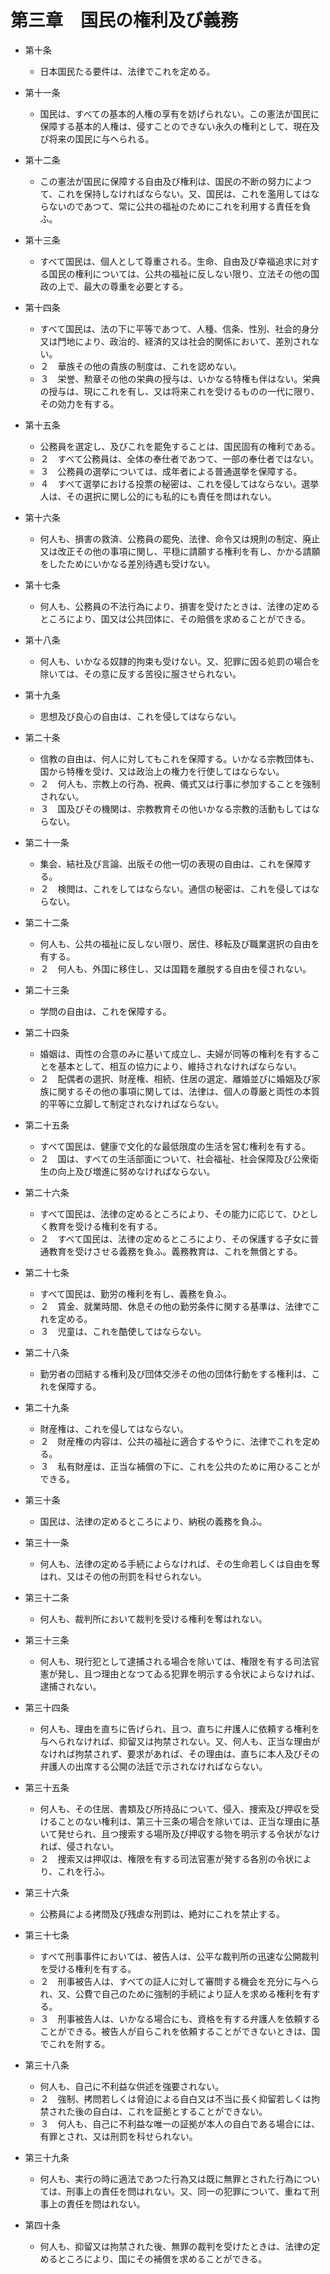 # 第三章　国民の権利及び義務

- 第十条
    - 日本国民たる要件は、法律でこれを定める。

- 第十一条
    - 国民は、すべての基本的人権の享有を妨げられない。この憲法が国民に保障する基本的人権は、侵すことのできない永久の権利として、現在及び将来の国民に与へられる。

- 第十二条
    - この憲法が国民に保障する自由及び権利は、国民の不断の努力によつて、これを保持しなければならない。又、国民は、これを濫用してはならないのであつて、常に公共の福祉のためにこれを利用する責任を負ふ。

- 第十三条
    - すべて国民は、個人として尊重される。生命、自由及び幸福追求に対する国民の権利については、公共の福祉に反しない限り、立法その他の国政の上で、最大の尊重を必要とする。

- 第十四条
    - すべて国民は、法の下に平等であつて、人種、信条、性別、社会的身分又は門地により、政治的、経済的又は社会的関係において、差別されない。
    - ２　華族その他の貴族の制度は、これを認めない。
    - ３　栄誉、勲章その他の栄典の授与は、いかなる特権も伴はない。栄典の授与は、現にこれを有し、又は将来これを受けるものの一代に限り、その効力を有する。

- 第十五条
    - 公務員を選定し、及びこれを罷免することは、国民固有の権利である。
    - ２　すべて公務員は、全体の奉仕者であつて、一部の奉仕者ではない。
    - ３　公務員の選挙については、成年者による普通選挙を保障する。
    - ４　すべて選挙における投票の秘密は、これを侵してはならない。選挙人は、その選択に関し公的にも私的にも責任を問はれない。

- 第十六条
    - 何人も、損害の救済、公務員の罷免、法律、命令又は規則の制定、廃止又は改正その他の事項に関し、平穏に請願する権利を有し、かかる請願をしたためにいかなる差別待遇も受けない。

- 第十七条
    - 何人も、公務員の不法行為により、損害を受けたときは、法律の定めるところにより、国又は公共団体に、その賠償を求めることができる。

- 第十八条
    - 何人も、いかなる奴隷的拘束も受けない。又、犯罪に因る処罰の場合を除いては、その意に反する苦役に服させられない。

- 第十九条
    - 思想及び良心の自由は、これを侵してはならない。

- 第二十条
    - 信教の自由は、何人に対してもこれを保障する。いかなる宗教団体も、国から特権を受け、又は政治上の権力を行使してはならない。
    - ２　何人も、宗教上の行為、祝典、儀式又は行事に参加することを強制されない。
    - ３　国及びその機関は、宗教教育その他いかなる宗教的活動もしてはならない。

- 第二十一条
    - 集会、結社及び言論、出版その他一切の表現の自由は、これを保障する。
    - ２　検閲は、これをしてはならない。通信の秘密は、これを侵してはならない。

- 第二十二条
    - 何人も、公共の福祉に反しない限り、居住、移転及び職業選択の自由を有する。
    - ２　何人も、外国に移住し、又は国籍を離脱する自由を侵されない。

- 第二十三条
    - 学問の自由は、これを保障する。

- 第二十四条
    - 婚姻は、両性の合意のみに基いて成立し、夫婦が同等の権利を有することを基本として、相互の協力により、維持されなければならない。
    - ２　配偶者の選択、財産権、相続、住居の選定、離婚並びに婚姻及び家族に関するその他の事項に関しては、法律は、個人の尊厳と両性の本質的平等に立脚して制定されなければならない。

- 第二十五条
    - すべて国民は、健康で文化的な最低限度の生活を営む権利を有する。
    - ２　国は、すべての生活部面について、社会福祉、社会保障及び公衆衛生の向上及び増進に努めなければならない。

- 第二十六条
    - すべて国民は、法律の定めるところにより、その能力に応じて、ひとしく教育を受ける権利を有する。
    - ２　すべて国民は、法律の定めるところにより、その保護する子女に普通教育を受けさせる義務を負ふ。義務教育は、これを無償とする。

- 第二十七条
    - すべて国民は、勤労の権利を有し、義務を負ふ。
    - ２　賃金、就業時間、休息その他の勤労条件に関する基準は、法律でこれを定める。
    - ３　児童は、これを酷使してはならない。

- 第二十八条
    - 勤労者の団結する権利及び団体交渉その他の団体行動をする権利は、これを保障する。

- 第二十九条
    - 財産権は、これを侵してはならない。
    - ２　財産権の内容は、公共の福祉に適合するやうに、法律でこれを定める。
    - ３　私有財産は、正当な補償の下に、これを公共のために用ひることができる。

- 第三十条
    - 国民は、法律の定めるところにより、納税の義務を負ふ。

- 第三十一条
    - 何人も、法律の定める手続によらなければ、その生命若しくは自由を奪はれ、又はその他の刑罰を科せられない。

- 第三十二条
    - 何人も、裁判所において裁判を受ける権利を奪はれない。

- 第三十三条
    - 何人も、現行犯として逮捕される場合を除いては、権限を有する司法官憲が発し、且つ理由となつてゐる犯罪を明示する令状によらなければ、逮捕されない。

- 第三十四条
    - 何人も、理由を直ちに告げられ、且つ、直ちに弁護人に依頼する権利を与へられなければ、抑留又は拘禁されない。又、何人も、正当な理由がなければ拘禁されず、要求があれば、その理由は、直ちに本人及びその弁護人の出席する公開の法廷で示されなければならない。

- 第三十五条
    - 何人も、その住居、書類及び所持品について、侵入、捜索及び押収を受けることのない権利は、第三十三条の場合を除いては、正当な理由に基いて発せられ、且つ捜索する場所及び押収する物を明示する令状がなければ、侵されない。
    - ２　捜索又は押収は、権限を有する司法官憲が発する各別の令状により、これを行ふ。

- 第三十六条
    - 公務員による拷問及び残虐な刑罰は、絶対にこれを禁止する。

- 第三十七条
    - すべて刑事事件においては、被告人は、公平な裁判所の迅速な公開裁判を受ける権利を有する。
    - ２　刑事被告人は、すべての証人に対して審問する機会を充分に与へられ、又、公費で自己のために強制的手続により証人を求める権利を有する。
    - ３　刑事被告人は、いかなる場合にも、資格を有する弁護人を依頼することができる。被告人が自らこれを依頼することができないときは、国でこれを附する。

- 第三十八条
    - 何人も、自己に不利益な供述を強要されない。
    - ２　強制、拷問若しくは脅迫による自白又は不当に長く抑留若しくは拘禁された後の自白は、これを証拠とすることができない。
    - ３　何人も、自己に不利益な唯一の証拠が本人の自白である場合には、有罪とされ、又は刑罰を科せられない。

- 第三十九条
    - 何人も、実行の時に適法であつた行為又は既に無罪とされた行為については、刑事上の責任を問はれない。又、同一の犯罪について、重ねて刑事上の責任を問はれない。

- 第四十条
    - 何人も、抑留又は拘禁された後、無罪の裁判を受けたときは、法律の定めるところにより、国にその補償を求めることができる。
